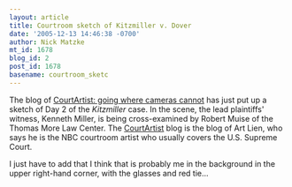 ```yaml
---
layout: article
title: Courtroom sketch of Kitzmiller v. Dover
date: '2005-12-13 14:46:38 -0700'
author: Nick Matzke
mt_id: 1678
blog_id: 2
post_id: 1678
basename: courtroom_sketc
---
```

<img src="http://photos1.blogger.com/blogger/3350/1897/320/ID%2CHarrisburg%2CPA09-27-05.jpg" alt="" style="float:left;" />The blog of [CourtArtist: going where cameras cannot](http://courtartist.blogspot.com/2005/12/intelligent-design-brown-university.html) has just put up a sketch of Day 2 of the _Kitzmiller_ case.  In the scene, the lead plaintiffs' witness, Kenneth Miller, is being cross-examined by Robert Muise of the Thomas More Law Center.  The [CourtArtist](http://courtartist.blogspot.com/) blog is the blog of Art Lien, who says he is the NBC courtroom artist who usually covers the U.S. Supreme Court.

I just have to add that I think that is probably me in the background in the upper right-hand corner, with the glasses and red tie...
